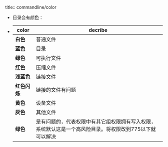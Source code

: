 title:: commandline/color
- 目录会有颜色：
- |color|decribe|
  |---|---|
  |**白色**|普通文件|
  |**蓝色**|目录|
  |**绿色**|可执行文件|
  |**红色**|压缩文件|
  |**浅蓝色**|链接文件|
  |**红色闪烁**|链接的文件有问题|
  |**黄色**|设备文件 |
  |**灰色**|其他文件|
  |**绿色**|是有问题的，代表权限中有其它组权限拥有写入权限，系统默认这是一个高风险目录。将权限改到775以下就可以解决|